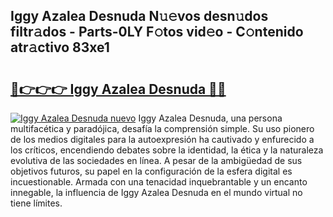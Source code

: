 ## Iggy Azalea Desnuda N𝚞𝚎vos desn𝚞dos filtr𝚊dos - Parts-0LY F𝚘tos vid𝚎o - C𝚘ntenido atr𝚊ctivo 83xe1

# <h2><a href="http://mb4mof.tromn.icu/?c=Iggy+Azalea+Desnuda">🔗👉👉👉 Iggy Azalea Desnuda 🔗🔗</a></h2>

[![Iggy Azalea Desnuda nuevo](https://i.imgur.com/pEAQMta.gif)](http://mb4mof.tromn.icu/?c=Iggy+Azalea+Desnuda)
Iggy Azalea Desnuda, una persona multifacética y paradójica, desafía la comprensión simple. Su uso pionero de los medios digitales para la autoexpresión ha cautivado y enfurecido a los críticos, encendiendo debates sobre la identidad, la ética y la naturaleza evolutiva de las sociedades en línea. A pesar de la ambigüedad de sus objetivos futuros, su papel en la configuración de la esfera digital es incuestionable. Armada con una tenacidad inquebrantable y un encanto innegable, la influencia de Iggy Azalea Desnuda en el mundo virtual no tiene límites.
